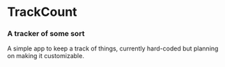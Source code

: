 # TrackCount
### A tracker of some sort
A simple app to keep a track of things, currently hard-coded but planning on making it customizable.
